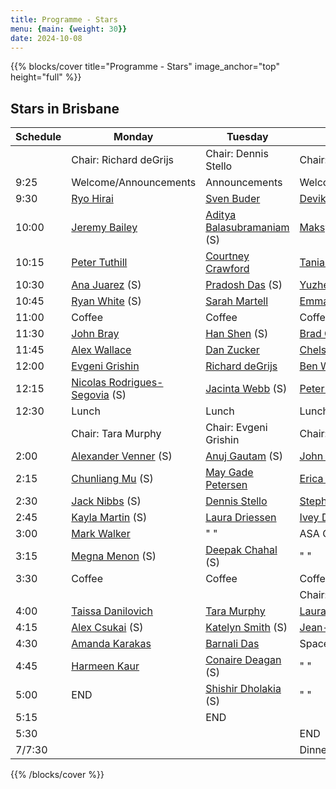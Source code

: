```yaml
---
title: Programme - Stars
menu: {main: {weight: 30}}
date: 2024-10-08
---
```


{{% blocks/cover title="Programme - Stars" image_anchor="top" height="full" %}}

## Stars in Brisbane

| Schedule | Monday | Tuesday | Wednesday |
| -------- | ---------------- | ---------------- | ---------------- |
| | Chair: Richard deGrijs | Chair: Dennis Stello | Chair: Barnali Das |
| 9:25 | Welcome/Announcements | Announcements | Welcome/Announcements |
| 9:30 | [Ryo Hirai](speakers/ryosuke-hirai/_index.md) | [Sven Buder](speakers/sven-buder/_index.md) | [Devika Kamath](speakers/devika-kamath/_index.md) |
| 10:00 | [Jeremy Bailey](speakers/jeremy-bailey/_index.md) | [Aditya Balasubramaniam](speakers/adithya-balasubramaniam/_index.md) (S) | [Maksym Mohorian](speakers/maksym-mohorian/_index.md) (S) |
| 10:15 | [Peter Tuthill](speakers/peter-tuthill/_index.md) | [Courtney Crawford](speakers/courtney-crawford/_index.md) | [Tania Ahmed](speakers/tania-ahmed/_index.md) (S) |
| 10:30 | [Ana Juarez](speakers/ana-lourdes-juarez-garcia/_index.md) (S) | [Pradosh Das](speakers/pradosh-das/_index.md) (S) | [Yuzhe Song](speakers/yuzhe-song/_index.md) |
| 10:45 | [Ryan White](speakers/ryan-white/_index.md) (S) | [Sarah Martell](speakers/sarah-martell/_index.md) | [Emma Brown](speakers/emma-brown/_index.md) |
| 11:00 | Coffee | Coffee | Coffee |
| 11:30 | [John Bray](speakers/john-bray/_index.md) | [Han Shen](speakers/han-shen/_index.md) (S) | [Brad Carter](speakers/brad-carter/_index.md) |
| 11:45 | [Alex Wallace](speakers/alex-wallace/_index.md) | [Dan Zucker](speakers/daniel-zucker/_index.md) | [Chelsea Huang](speakers/chelsea-huang/_index.md) |
| 12:00 | [Evgeni Grishin](speakers/evgeni-grishin/_index.md) | [Richard deGrijs](speakers/richard-de-grijs/_index.md) | [Ben Wilcock](speakers/ben-wilcock/_index.md) |
| 12:15 | [Nicolas Rodrigues-Segovia](speakers/nicolas-rodriguez-segovia/_index.md) (S) | [Jacinta Webb](speakers/jacinta-webb/_index.md) (S) | [Peter Tuthill](speakers/peter-tuthill/_index.md) |
| 12:30 | Lunch | Lunch | Lunch |
| | Chair: Tara Murphy | Chair: Evgeni Grishin | Chair: Taissa Danilovich |
| 2:00 | [Alexander Venner](speakers/alexander-venner/_index.md) (S) | [Anuj Gautam](speakers/anuj-gautam/_index.md) (S) | [John Bray](speakers/john-bray2/_index.md) |
| 2:15 | [Chunliang Mu](speakers/chunliang-mu/_index.md) (S) | [May Gade Petersen](speakers/may-gade-pedersen/_index.md) | [Erica Thygesen](speakers/erica-thygesen/_index.md) (S) |
| 2:30 | [Jack Nibbs](speakers/jack-nibbs/_index.md) (S) | [Dennis Stello](speakers/dennis-stello/_index.md) | [Stephen Neilson](speakers/stephen-neilson/_index.md) (S) |
| 2:45 | [Kayla Martin](speakers/kayla-martin/_index.md) (S) | [Laura Driessen](speakers/laura-driessen/_index.md) | [Ivey Davis](speakers/ivey-davis/_index.md) (S) |
| 3:00 | [Mark Walker](speakers/mark-walker/_index.md) | " " | ASA Chapter Discussion |
| 3:15 | [Megna Menon](speakers/meghna-menon/_index.md) (S) | [Deepak Chahal](speakers/deepak-chahal/_index.md) (S) | " " |
| 3:30 | Coffee | Coffee | Coffee |
| |  |  | Chair: Belinda Nicholson |
| 4:00 | [Taissa Danilovich](speakers/taissa-danilovich/_index.md) | [Tara Murphy](speakers/tara-murphy/_index.md) | [Laura Venuti](speakers/laura-venuti/_index.md) |
| 4:15 | [Alex Csukai](speakers/alexander-csukai/_index.md) (S) | [Katelyn Smith](speakers/katelyn-smith/_index.md) (S) | [Jean-Philippe Beaulieu](speakers/jean-philippe-beaulieu/_index.md) |
| 4:30 | [Amanda Karakas](speakers/amanda-karakas/_index.md) | [Barnali Das](speakers/barnali-das/_index.md) | Space panel discussion |
| 4:45 | [Harmeen Kaur](speakers/harmeen-kaur/_index.md) | [Conaire Deagan](speakers/conaire-deagan/_index.md) (S) | " " |
| 5:00 | END | [Shishir Dholakia](speakers/shishir-dholakia/_index.md) (S) | " "|
| 5:15 | | END | |
| 5:30 | | | END |
| 7/7:30 | | | Dinner |

{{% /blocks/cover %}}

